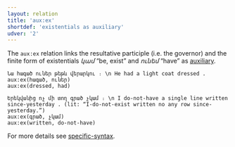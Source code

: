 ```yaml
---
layout: relation
title: 'aux:ех'
shortdef: 'existentials as auxiliary'
udver: '2'
---
```


The `aux:ex` relation links the resultative participle (i.e. the governor) and the finite form of existentials _կամ_ “be, exist” and _ունեմ_ “have” as [auxiliary](AUX).

~~~ sdparse
Նա հագած ուներ թեթև վերարկու ։ \n He had a light coat dressed .
aux:ex(հագած, ուներ)
aux:ex(dressed, had)
~~~ 

~~~ sdparse
Երեկվանից ոչ մի տող գրած չկամ ։ \n I do-not-have a single line written since-yesterday . (lit: “I-do-not-exist written no any row since-yesterday.”)
aux:ex(գրած, չկամ)
aux:ex(written, do-not-have)
~~~ 

For more details see [specific-syntax](http://universaldependencies.org/hy/overview/specific-syntax.html).
<!-- Interlanguage links updated Pá kvě 14 11:08:52 CEST 2021 -->
